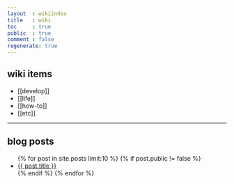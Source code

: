 ```yaml
---
layout  : wikiindex
title   : wiki
toc     : true
public  : true
comment : false
regenerate: true
---
```


## wiki items

* [[develop]]
* [[life]]
* [[how-to]]
* [[etc]]

---

## blog posts
<div>
    <ul>
{% for post in site.posts limit:10 %}
    {% if post.public != false %}
        <li>
            <a class="post-link" href="{{ post.url | prepend: site.baseurl }}">
                {{ post.title }}
            </a>
        </li>
    {% endif %}
{% endfor %}
    </ul>
</div>

